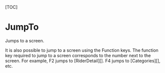 
[TOC]

# JumpTo

Jumps to a screen.

It is also possible to jump to a screen using the Function keys.  The function key required to jump to a screen corresponds to the number next to the screen.  For example, F2 jumps to [RiderDetail][].  F4 jumps to [Categories][], etc.
